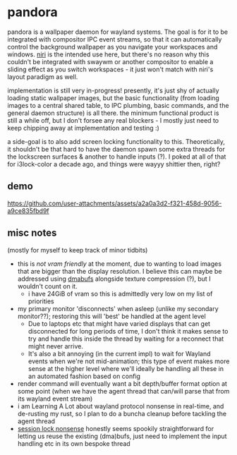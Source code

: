 # pandora

pandora is a wallpaper daemon for wayland systems. The goal is for it to be integrated with compositor IPC
event streams, so that it can automatically control the background wallpaper as you navigate your workspaces and
windows. [niri](https://github.com/yaLTeR/niri) is the intended use here, but there's no reason why this couldn't
be integrated with swaywm or another compositor to enable a sliding effect as you switch workspaces - it just won't
match with niri's layout paradigm as well.

implementation is still very in-progress! presently, it's just shy of actually loading static wallpaper images, but
the basic functionality (from loading images to a central shared table, to IPC plumbing, basic commands, and the
general daemon structure) is all there. the minimum functional product is still a while off, but I don't forsee
any real blockers - I mostly just need to keep chipping away at implementation and testing :)

a side-goal is to also add screen locking functionality to this. Theoretically, it shouldn't be that hard to
have the daemon spawn some extra threads for the lockscreen surfaces & another to handle inputs (?).
I poked at all of that for i3lock-color a decade ago, and things were wayyy shittier then, right?

## demo

https://github.com/user-attachments/assets/a2a0a3d2-f321-458d-9056-a9ce835fbd9f

## misc notes

(mostly for myself to keep track of minor tidbits)

* this is *not vram friendly* at the moment, due to wanting to load images that are bigger than the display resolution.
I believe this can maybe be addressed using [dmabufs](https://wayland.app/protocols/linux-dmabuf-v1#zwp_linux_dmabuf_v1)
alongside texture compression (?), but I wouldn't count on it.
    * i have 24GiB of vram so this is admittedly very low on my list of priorities
* my primary monitor 'disconnects' when asleep (unlike my secondary monitor??); restoring this will 'best' be handled at the agent level
    * Due to laptops etc that might have varied displays that can get disconnected for long periods of time, I don't think it makes sense to
    try and handle this inside the thread by waiting for a reconnect that might never arrive.
    * It's also a bit annoying (in the current impl) to wait for Wayland events when we're not mid-animation; this type of event makes more sense
    at the higher level where we'll ideally be handling all these in an automated fashion based on config
* render command will eventually want a bit depth/buffer format option at some point (when we have the agent thread that can/will parse
that from its wayland event stream)
* i am Learning A Lot about wayland protocol nonsense in real-time, and de-rusting my rust, so I plan to do a buncha cleanup before tackling
the agent thread
* [session lock nonsense](https://wayland.app/protocols/ext-session-lock-v1) honestly seems spookily straightforward for letting us reuse the
existing (dma)bufs, just need to implement the input handling etc in its own bespoke thread

